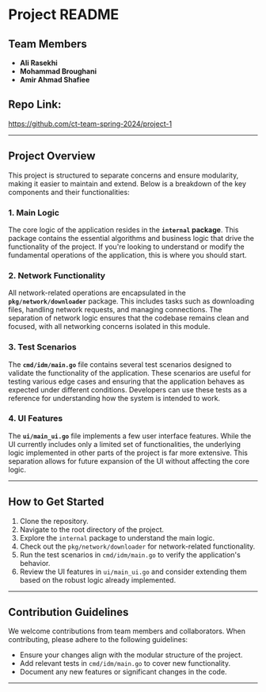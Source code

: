 # Project README

## Team Members
- **Ali Rasekhi**
- **Mohammad Broughani**
- **Amir Ahmad Shafiee**

## Repo Link:
https://github.com/ct-team-spring-2024/project-1

---

## Project Overview

This project is structured to separate concerns and ensure modularity, making it easier to maintain and extend. Below is a breakdown of the key components and their functionalities:

### 1. **Main Logic**
The core logic of the application resides in the **`internal` package**. This package contains the essential algorithms and business logic that drive the functionality of the project. If you're looking to understand or modify the fundamental operations of the application, this is where you should start.

### 2. **Network Functionality**
All network-related operations are encapsulated in the **`pkg/network/downloader`** package. This includes tasks such as downloading files, handling network requests, and managing connections. The separation of network logic ensures that the codebase remains clean and focused, with all networking concerns isolated in this module.

### 3. **Test Scenarios**
The **`cmd/idm/main.go`** file contains several test scenarios designed to validate the functionality of the application. These scenarios are useful for testing various edge cases and ensuring that the application behaves as expected under different conditions. Developers can use these tests as a reference for understanding how the system is intended to work.

### 4. **UI Features**
The **`ui/main_ui.go`** file implements a few user interface features. While the UI currently includes only a limited set of functionalities, the underlying logic implemented in other parts of the project is far more extensive. This separation allows for future expansion of the UI without affecting the core logic.

---

## How to Get Started

1. Clone the repository.
2. Navigate to the root directory of the project.
3. Explore the `internal` package to understand the main logic.
4. Check out the `pkg/network/downloader` for network-related functionality.
5. Run the test scenarios in `cmd/idm/main.go` to verify the application's behavior.
6. Review the UI features in `ui/main_ui.go` and consider extending them based on the robust logic already implemented.

---

## Contribution Guidelines

We welcome contributions from team members and collaborators. When contributing, please adhere to the following guidelines:
- Ensure your changes align with the modular structure of the project.
- Add relevant tests in `cmd/idm/main.go` to cover new functionality.
- Document any new features or significant changes in the code.

---
